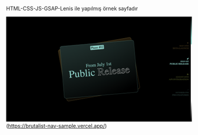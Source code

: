 HTML-CSS-JS-GSAP-Lenis ile yapılmış örnek sayfadır

![Screenshot](./assets//ss1.png)(https://brutalist-nav-sample.vercel.app/)